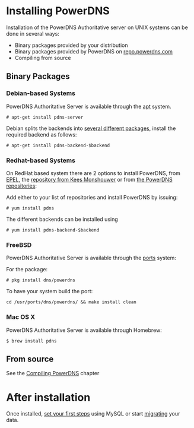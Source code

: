 # Installing PowerDNS
Installation of the PowerDNS Authoritative server on UNIX systems can be done in several ways:

  * Binary packages provided by your distribution
  * Binary packages provided by PowerDNS on [repo.powerdns.com](https://repo.powerdns.com)
  * Compiling from source

## Binary Packages
### Debian-based Systems
PowerDNS Authoritative Server is available through the [apt](https://packages.debian.org/pdns-server) system.

```
# apt-get install pdns-server
```

Debian splits the backends into [several different packages](https://packages.debian.org/pdns-backend), install the required backend as follows:

```
# apt-get install pdns-backend-$backend
```

### Redhat-based Systems
On RedHat based system there are 2 options to install PowerDNS, from
[EPEL](https://fedoraproject.org/wiki/EPEL), the [repository from Kees
Monshouwer](https://www.monshouwer.eu/download/3rd_party/pdns/) or from
[the PowerDNS repositories](https://repo.powerdns.com):

Add either to your list of repositories and install PowerDNS by issuing:

```
# yum install pdns
```

The different backends can be installed using

```
# yum install pdns-backend-$backend
```

### FreeBSD
PowerDNS Authoritative Server is available through the [ports](http://www.freshports.org/dns/powerdns/) system:

For the package:

```
# pkg install dns/powerdns
```

To have your system build the port:
```
cd /usr/ports/dns/powerdns/ && make install clean
```

### Mac OS X
PowerDNS Authoritative Server is available through Homebrew:

```
$ brew install pdns
```

## From source
See the [Compiling PowerDNS](../appendix/compiling-powerdns.md) chapter

# After installation
Once installed, [set your first steps](howtos.md#basic-setup-configuring-database-connectivity)
using MySQL or start [migrating](migration.md) your data.
